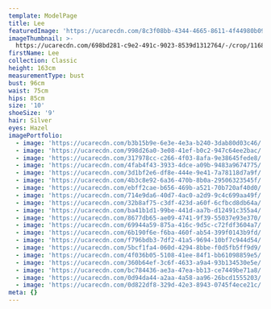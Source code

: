 ```yaml
---
template: ModelPage
title: Lee
featuredImage: 'https://ucarecdn.com/8c3f08bb-4344-4665-8611-4f44980b0907/'
imageThumbnail: >-
  https://ucarecdn.com/698bd281-c9e2-491c-9023-8539d1312764/-/crop/1168x1237/612,0/-/preview/
firstName: Lee
collection: Classic
height: 163cm
measurementType: bust
bust: 96cm
waist: 75cm
hips: 85cm
size: '10'
shoeSize: '9'
hair: Silver
eyes: Hazel
imagePortfolio:
  - image: 'https://ucarecdn.com/b3b15b9e-6e3e-4e3a-b240-3dab80d03c46/'
  - image: 'https://ucarecdn.com/998d26a0-3e08-41ef-b0c2-947c64ee2bac/'
  - image: 'https://ucarecdn.com/317978cc-c266-4f03-8afa-9e38645fede8/'
  - image: 'https://ucarecdn.com/4fab4f43-3933-4dce-a09b-9483a9674775/'
  - image: 'https://ucarecdn.com/3d1bf2e6-df8e-444e-9e41-7a78118d7a9f/'
  - image: 'https://ucarecdn.com/4b3c8e92-6a36-470b-8b0a-29506323545f/'
  - image: 'https://ucarecdn.com/ebff2cae-b656-469b-a521-70b720af40d0/'
  - image: 'https://ucarecdn.com/714e9da6-40d7-4ac0-a2d9-9c4c699aa49f/'
  - image: 'https://ucarecdn.com/32b8af75-c3df-423d-a60f-6cfbcd8db64a/'
  - image: 'https://ucarecdn.com/ba41b1d1-99be-441d-aa7b-d12491c355a4/'
  - image: 'https://ucarecdn.com/8677db65-ae09-4741-9f39-55037e93e370/'
  - image: 'https://ucarecdn.com/69944a59-875a-416c-9d5c-c72fdf3604a7/'
  - image: 'https://ucarecdn.com/6b190f6e-f6ba-460f-ab54-399f0143b9fd/'
  - image: 'https://ucarecdn.com/f796bdb3-7df2-41a5-9694-10bf7c944d54/'
  - image: 'https://ucarecdn.com/5bcf1fa4-060d-4294-8bbe-f0d5fb5ff9d9/'
  - image: 'https://ucarecdn.com/4f036b05-5108-41ee-84f1-bb61098859e5/'
  - image: 'https://ucarecdn.com/360b64ef-3c6f-4633-a9a4-93b134530e5e/'
  - image: 'https://ucarecdn.com/bc784436-ae3a-47ea-bb13-ce7449be71a8/'
  - image: 'https://ucarecdn.com/0d94da44-a2aa-4a58-aa96-26bcd1555203/'
  - image: 'https://ucarecdn.com/0d822df8-329d-42e3-8943-0745f4ece21c/'
meta: {}
---
```


